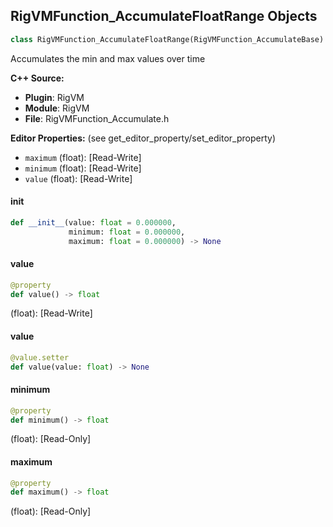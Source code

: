 ## RigVMFunction_AccumulateFloatRange Objects

```python
class RigVMFunction_AccumulateFloatRange(RigVMFunction_AccumulateBase)
```

Accumulates the min and max values over time

**C++ Source:**

- **Plugin**: RigVM
- **Module**: RigVM
- **File**: RigVMFunction_Accumulate.h

**Editor Properties:** (see get_editor_property/set_editor_property)

- ``maximum`` (float):  [Read-Write]
- ``minimum`` (float):  [Read-Write]
- ``value`` (float):  [Read-Write]

<a id="unreal.RigVMFunction_AccumulateFloatRange.__init__"></a>

#### __init__

```python
def __init__(value: float = 0.000000,
             minimum: float = 0.000000,
             maximum: float = 0.000000) -> None
```

<a id="unreal.RigVMFunction_AccumulateFloatRange.value"></a>

#### value

```python
@property
def value() -> float
```

(float):  [Read-Write]

<a id="unreal.RigVMFunction_AccumulateFloatRange.value"></a>

#### value

```python
@value.setter
def value(value: float) -> None
```

<a id="unreal.RigVMFunction_AccumulateFloatRange.minimum"></a>

#### minimum

```python
@property
def minimum() -> float
```

(float):  [Read-Only]

<a id="unreal.RigVMFunction_AccumulateFloatRange.maximum"></a>

#### maximum

```python
@property
def maximum() -> float
```

(float):  [Read-Only]

<a id="unreal.RigUnit_AccumulateFloatRange"></a>